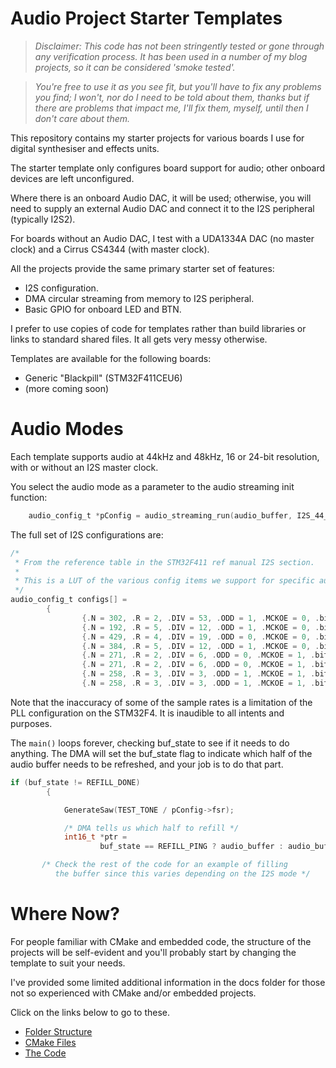 # Audio Project Starter Templates

> <i>Disclaimer: This code has not been stringently tested or gone through any verification process.  It has been used in a number of my blog projects, so it can be considered 'smoke tested'.  

>You're free to use it as you see fit, but you'll have to fix any problems you find; I won't, nor do I need to be told about them, thanks but if there are problems that impact me, I'll fix them, myself, until then I don't care about them. </i>

This repository contains my starter projects for various boards I use for digital synthesiser and effects units.

The starter template only configures board support for audio; other onboard devices are left unconfigured.

Where there is an onboard Audio DAC, it will be used; otherwise, you will need to supply an external Audio DAC and connect it to the I2S peripheral (typically I2S2).

For boards without an Audio DAC, I test with a UDA1334A DAC (no master clock) and a Cirrus CS4344 (with master clock).

All the projects provide the same primary starter set of features:

- I2S configuration.
- DMA circular streaming from memory to I2S peripheral.
- Basic GPIO for onboard LED and BTN.

I prefer to use copies of code for templates rather than build libraries or links to standard shared files.  It all gets very messy otherwise.

Templates are available for the following boards:

- Generic "Blackpill" (STM32F411CEU6)
- (more coming soon)


# Audio Modes
Each template supports audio at 44kHz and 48kHz, 16 or 24-bit resolution, with or without an I2S master clock.

You select the audio mode as a parameter to the audio streaming init function:

```c
	audio_config_t *pConfig = audio_streaming_run(audio_buffer, I2S_44_32);
```

The full set of I2S configurations are:
```c
/*
 * From the reference table in the STM32F411 ref manual I2S section.
 *
 * This is a LUT of the various config items we support for specific audio modes.
 */
audio_config_t configs[] =
		{
				{.N = 302, .R = 2, .DIV = 53, .ODD = 1, .MCKOE = 0, .bits = 16, .type = I2S_44_16, .fsr = 44100.46875f},
				{.N = 192, .R = 5, .DIV = 12, .ODD = 1, .MCKOE = 0, .bits = 16, .type = I2S_48_16, .fsr = 48000.0f},
				{.N = 429, .R = 4, .DIV = 19, .ODD = 0, .MCKOE = 0, .bits = 32, .type = I2S_44_32, .fsr = 44099.50781f},
				{.N = 384, .R = 5, .DIV = 12, .ODD = 1, .MCKOE = 0, .bits = 32, .type = I2S_48_32, .fsr = 48000.0f},
				{.N = 271, .R = 2, .DIV = 6, .ODD = 0, .MCKOE = 1, .bits = 16, .type = I2S_44_MCKOE_16, .fsr = 44108.07422f},
				{.N = 271, .R = 2, .DIV = 6, .ODD = 0, .MCKOE = 1, .bits = 16, .type = I2S_48_MCKOE_16, .fsr = 47991.07031},
				{.N = 258, .R = 3, .DIV = 3, .ODD = 1, .MCKOE = 1, .bits = 32, .type = I2S_44_MCKOE_32, .fsr = 44108.07422f},
				{.N = 258, .R = 3, .DIV = 3, .ODD = 1, .MCKOE = 1, .bits = 32, .type = I2S_48_MCKOE_32, .fsr = 47991.07031}};

```

Note that the inaccuracy of some of the sample rates is a limitation of the PLL configuration on the STM32F4.  It is inaudible to all intents and purposes.

The ```main()``` loops forever, checking buf_state to see if it needs to do anything. The DMA will set the buf_state flag to indicate which half of the audio buffer needs to be refreshed, and your job is to do that part.

```C
if (buf_state != REFILL_DONE)
		{

			GenerateSaw(TEST_TONE / pConfig->fsr);			

			/* DMA tells us which half to refill */
			int16_t *ptr =
					buf_state == REFILL_PING ? audio_buffer : audio_buffer + AUDIO_BUF_SGL;

       /* Check the rest of the code for an example of filling 
          the buffer since this varies depending on the I2S mode */   
```


# Where Now?

For people familiar with CMake and embedded code, the structure of the projects will be self-evident and you'll probably start by changing the template to suit your needs.

I've provided some limited additional information in the docs folder for those not so experienced with CMake and/or embedded projects. 

Click on the links below to go to these.

- [Folder Structure](<./docs/01. Folder Structure>)
- [CMake Files](<./docs/02. CMake.md>)
- [The Code](<./docs/03. The Code.md>)
